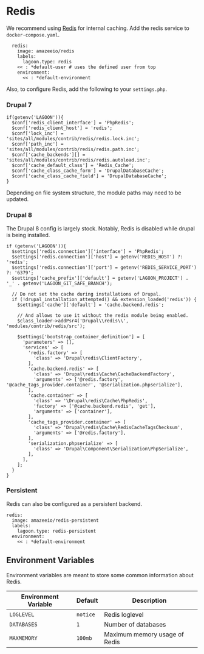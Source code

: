 # Redis

We recommend using [Redis](https://redis.io/) for internal caching. Add the redis
service to `docker-compose.yaml`.

```
  redis:
    image: amazeeio/redis
    labels:
      lagoon.type: redis
    << : *default-user # uses the defined user from top
    environment:
      << : *default-environment
```

Also, to configure Redis, add the following to your `settings.php`.


### Drupal 7
```
if(getenv('LAGOON')){
  $conf['redis_client_interface'] = 'PhpRedis';
  $conf['redis_client_host'] = 'redis';
  $conf['lock_inc'] = 'sites/all/modules/contrib/redis/redis.lock.inc';
  $conf['path_inc'] = 'sites/all/modules/contrib/redis/redis.path.inc';
  $conf['cache_backends'][] = 'sites/all/modules/contrib/redis/redis.autoload.inc';
  $conf['cache_default_class'] = 'Redis_Cache';
  $conf['cache_class_cache_form'] = 'DrupalDatabaseCache';
  $conf['cache_class_cache_field'] = 'DrupalDatabaseCache';
}
```

Depending on file system structure, the module paths may need to be updated.

### Drupal 8

The Drupal 8 config is largely stock. Notably, Redis is disabled while drupal is being installed.

```
if (getenv('LAGOON')){
  $settings['redis.connection']['interface'] = 'PhpRedis';
  $settings['redis.connection']['host'] = getenv('REDIS_HOST') ?: 'redis';
  $settings['redis.connection']['port'] = getenv('REDIS_SERVICE_PORT') ?: '6379';
  $settings['cache_prefix']['default'] = getenv('LAGOON_PROJECT') . '_' . getenv('LAGOON_GIT_SAFE_BRANCH');

  // Do not set the cache during installations of Drupal.
  if (!drupal_installation_attempted() && extension_loaded('redis')) {
    $settings['cache']['default'] = 'cache.backend.redis';

    // And allows to use it without the redis module being enabled.
    $class_loader->addPsr4('Drupal\\redis\\', 'modules/contrib/redis/src');

    $settings['bootstrap_container_definition'] = [
      'parameters' => [],
      'services' => [
        'redis.factory' => [
          'class' => 'Drupal\redis\ClientFactory',
        ],
        'cache.backend.redis' => [
          'class' => 'Drupal\redis\Cache\CacheBackendFactory',
          'arguments' => ['@redis.factory', '@cache_tags_provider.container', '@serialization.phpserialize'],
        ],
        'cache.container' => [
          'class' => '\Drupal\redis\Cache\PhpRedis',
          'factory' => ['@cache.backend.redis', 'get'],
          'arguments' => ['container'],
        ],
        'cache_tags_provider.container' => [
          'class' => 'Drupal\redis\Cache\RedisCacheTagsChecksum',
          'arguments' => ['@redis.factory'],
        ],
        'serialization.phpserialize' => [
          'class' => 'Drupal\Component\Serialization\PhpSerialize',
        ],
      ],
    ];
  }
}
```

### Persistent

Redis can also be configured as a persistent backend.

```
redis:
  image: amazeeio/redis-persistent
  labels:
    lagoon.type: redis-persistent
  environment:
    << : *default-environment
```

## Environment Variables
Environment variables are meant to store some common information about Redis.

| Environment Variable   | Default   | Description                                    |
| -----------------------| --------- | ---------------------------------------------- |
| `LOGLEVEL`             | `notice`  | Redis loglevel                                 |
| `DATABASES`            | `1`       | Number of databases                            |
| `MAXMEMORY`            | `100mb`   | Maximum memory usage of Redis                  |
